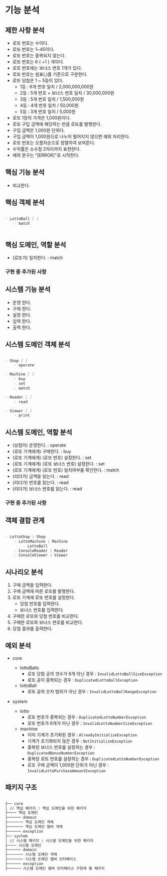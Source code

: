 # 기능 분석

## 제한 사항 분석

- 로또 번호는 수이다.
- 로또 번호는 1~45이다.
- 로또 번호는 중복되지 않는다.
- 로또 번호는 6 ( +1 ) 개이다.
- 로또 번호에는 보너스 번호 1개가 있다.
- 로또 번호는 쉼표(,)를 기준으로 구분한다.
- 로또 당첨은 1 ~ 5등이 있다.
    - 1등 : 6개 번호 일치 / 2,000,000,000원
    - 2등 : 5개 번호 + 보너스 번호 일치 / 30,000,000원
    - 3등 : 5개 번호 일치 / 1,500,000원
    - 4등 : 4개 번호 일치 / 50,000원
    - 5등 : 3개 번호 일치 / 5,000원
- 로또 1장의 가격은 1,000원이다.
- 로또 구입 금액에 해당하는 만큼 로또를 발행한다.
- 구입 금액은 1,000원 단위다.
- 구입 금액이 1,000원으로 나누어 떨어지지 않으면 예외 처리한다.
- 로또 번호는 오름차순으로 정렬하여 보여준다.
- 수익률은 소수점 2자리까지 표현한다.
- 예외 문구는 "[ERROR]"로 시작한다.

## 핵심 기능 분석

- 비교한다.

## 핵심 객체 분석

```markdown

- LottoBall [ ]
    - match
    
```

## 핵심 도메인, 역할 분석

- (로또가) 일치한다. : match

### 구현 중 추가된 사항

## 시스템 기능 분석

- 운영 한다.
- 구매 한다.
- 설정 한다.
- 입력 한다.
- 출력 한다.

## 시스템 도메인 객체 분석

```markdown

- Shop [ ]
    - operate

- Machine [ ]
    - buy
    - set
    - match

- Reader [ ]
    - read

- Viewer [ ]
    - print

```

## 시스템 도메인, 역할 분석

- (상점이) 운영한다. : operate
- (로또 기계에게) 구매한다. : buy
- (로또 기계에게) (로또 번호) 설정한다. : set
- (로또 기계에게) (로또 보너스 번호) 설정한다. : set
- (로또 기계에게) (로또 번호) 일치여부를 확인한다. : match
- (리더가) 금액을 읽는다. : read
- (리더가) 번호를 읽는다. : read
- (리더가) 보너스 번호를 읽는다. : read

### 구현 중 추가된 사항

## 객체 결합 관계

```markdown

- LottoShop : Shop
    - LottoMachine : Machine
        - LottoBall
    - ConsoleReader : Reader
    - ConsoleViewer : Viewer

```

## 시나리오 분석

1. 구매 금액을 입력한다.
2. 구매 금액에 따른 로또를 발행한다.
3. 로또 기계에 로또 번호를 설정한다.
    - 당첨 번호를 입력한다.
    - 보너스 번호를 입력한다.
4. 구매한 로또와 당첨 번호를 비교한다.
5. 구매한 로또와 보너스 번호를 비교한다.
6. 당첨 결과를 출력한다.

## 예외 분석

- core
    - lottoBalls
        - 로또 당첨 공의 갯수가 6개 아닌 경우 : `InvalidLottoBallSizeException`
        - 로또 공이 중복되는 경우 : `DuplicatedLottoBallException`
    - lottoBall
        - 로또 공의 숫자 범위가 아닌 경우 : `InvalidLottoBallRangeException`

- system
    - lotto
        - 로또 번호가 중복되는 경우 : `DuplicatedLottoNumberException`
        - 로또 번호가 6개가 아닌 경우 : `InvalidLottoNumberSizeException`
    - machine
        - 이미 기계가 초기화된 경우 : `AlreadyInitializeException`
        - 기계가 초기화되지 않은 경우 : `NotInitializeException`
        - 중복된 보너스 번호를 설정하는 경우 : `DuplicatedBonusNumberException`
        - 중복된 로또 번호를 설정하는 경우 : `DuplicatedLottoNumberException`
        - 로또 구매 금액이 1,000원 단위가 아닌 경우 : `InvalidLottoPurchaseAmountException`

## 패키지 구조

```markdown

├── core
│ // 핵심 패키지 : 핵심 도메인을 위한 패키지
├──── 핵심 도메인
├────── domain
├─────── 핵심 도메인 객체
├─────── 핵심 도메인 멤버 객체
├────── exception
├── system
│ // 시스템 패키지 : 시스템 도메인을 위한 패키지
├──── 시스템 도메인
├────── domain
├─────── 시스템 도메인 객체
├─────── 시스템 도메인 멤버 인터페이스
├────── exception
├────── 시스템 도메인 멤버 인터페이스 구현체 별 패키지

```